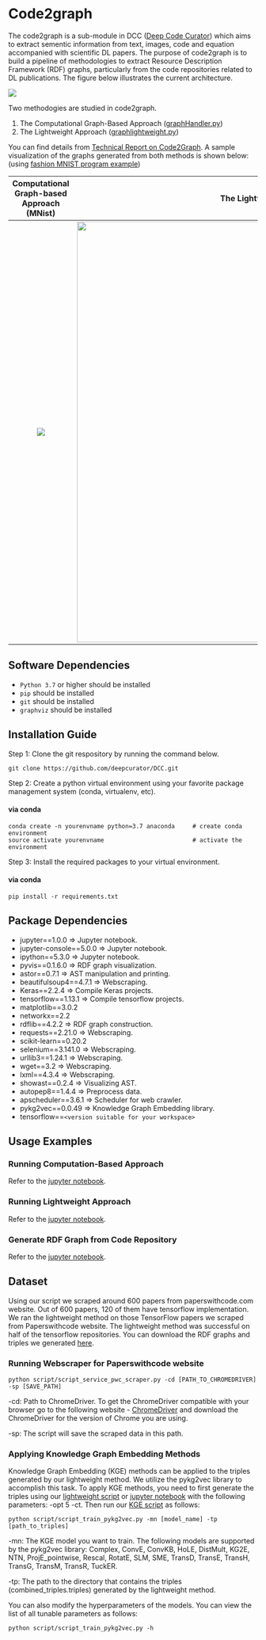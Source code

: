 # Code2graph

The code2graph is a sub-module in DCC ([Deep Code Curator](https://github.com/deepcurator/DCC)) which aims to extract sementic information from text, images, code and equation accompanied with scientific DL papers. The purpose of code2graph is to build a pipeline of methodologies to extract Resource Description Framework (RDF) graphs, particularly from the code repositories related to DL publications. The figure below illustrates the current architecture.

![](https://github.com/louisccc/DCC/blob/master/src/code2graph/figs/architecture.jpg?raw=true)

Two methodogies are studied in code2graph. 
1. The Computational Graph-Based Approach ([graphHandler.py](https://github.com/deepcurator/DCC/blob/master/src/code2graph/core/graphHandler.py))
2. The Lightweight Approach ([graphlightweight.py](https://github.com/deepcurator/DCC/blob/master/src/code2graph/core/graphlightweight.py))

You can find details from [Technical Report on Code2Graph](http://cecs.uci.edu/files/2019/05/TR-19-01.pdf). A sample visualization of the graphs generated from both methods is shown below: (using [fashion MNIST program example](https://github.com/deepcurator/DCC/blob/master/src/code2graph/test/fashion_mnist/testGraph_extensive.py))

Computational Graph-based Approach (MNist) |  The Lightweight Approach (MNist)
:-------------------------:|:-------------------------:
<img src="https://github.com/louisccc/DCC/blob/master/src/code2graph/figs/Sample_Output_0.png?raw=true">|<img src="https://github.com/louisccc/DCC/blob/master/src/code2graph/figs/Sample_Output_1_.png?raw=true" width="850">

## Software Dependencies

* `Python 3.7` or higher should be installed
* `pip` should be installed
* `git` should be installed
* `graphviz` should be installed

## Installation Guide

Step 1: Clone the git respository by running the command below.

```shell
git clone https://github.com/deepcurator/DCC.git
```

Step 2: Create  a python virtual environment using your favorite package management system (conda, virtualenv, etc).

#### via conda

```shell
conda create -n yourenvname python=3.7 anaconda     # create conda environment 
source activate yourenvname                         # activate the environment
```

Step 3: Install the required packages to your virtual environment.

#### via conda
```shell
pip install -r requirements.txt
```

## Package Dependencies

* jupyter==1.0.0 => Jupyter notebook.
* jupyter-console==5.0.0 => Jupyter notebook.
* ipython==5.3.0 => Jupyter notebook.
* pyvis==0.1.6.0 => RDF graph visualization.
* astor==0.7.1  => AST manipulation and printing.
* beautifulsoup4==4.7.1 => Webscraping.
* Keras==2.2.4 => Compile Keras projects.
* tensorflow==1.13.1 => Compile tensorflow projects.
* matplotlib==3.0.2 
* networkx==2.2
* rdflib==4.2.2 => RDF graph construction.
* requests==2.21.0 => Webscraping.
* scikit-learn==0.20.2
* selenium==3.141.0 => Webscraping.
* urllib3==1.24.1 => Webscraping.
* wget==3.2 => Webscraping.
* lxml==4.3.4 => Webscraping.
* showast==0.2.4 => Visualizing AST.
* autopep8==1.4.4 => Preprocess data.
* apscheduler==3.6.1 => Scheduler for web crawler.
* pykg2vec==0.0.49 => Knowledge Graph Embedding library.
* tensorflow==`<version suitable for your workspace>`
 
## Usage Examples

### Running Computation-Based Approach
Refer to the [jupyter notebook](testScript/computational_graph_based.ipynb).

### Running Lightweight Approach
Refer to the [jupyter notebook](testScript/light_weight.ipynb).

### Generate RDF Graph from Code Repository 
Refer to the [jupyter notebook](testScript/demo.ipynb).

## Dataset

Using our script we scraped around 600 papers from paperswithcode.com website. Out of 600 papers, 120 of them have tensorflow implementation. We ran the lightweight method on those TensorFlow papers we scraped from Paperswithcode website. The lightweight method was successful on half of the tensorflow repositories. You can download the RDF graphs and triples we generated [here](https://osf.io/zrusg/?view_only=f6ed10613af94c6d8050796a30f1568b).

### Running Webscraper for Paperswithcode website

```shell
python script/script_service_pwc_scraper.py -cd [PATH_TO_CHROMEDRIVER] -sp [SAVE_PATH]
```

-cd: Path to ChromeDriver. To get the ChromeDriver compatible with your browser go to the following website - [ChromeDriver](http://chromedriver.chromium.org/downloads) and download the ChromeDriver for the version of Chrome you are using.

-sp: The script will save the scraped data in this path.

### Applying Knowledge Graph Embedding Methods

Knowledge Graph Embedding (KGE) methods can be applied to the triples generated by our lightweight method. We utilize the pykg2vec library to accomplish this task. To apply KGE methods, you need to first generate the triples using our [lightweight script](script/script_lightweight.py) or [jupyter notebook](testScript/light_weight.ipynb) with the following parameters: -opt 5 -ct. Then run our [KGE script](script/emb/script_train_pykg2vec.py) as follows:

```shell
python script/script_train_pykg2vec.py -mn [model_name] -tp [path_to_triples]
```

-mn: The KGE model you want to train. The following models are supported by the pykg2vec library: Complex, ConvE, ConvKB, HoLE, DistMult, KG2E, NTN, ProjE_pointwise, Rescal, RotatE, SLM, SME, TransD, TransE, TransH, TransG, TransM, TransR, TuckER.

-tp: The path to the directory that contains the triples (combined_triples.triples) generated by the lightweight method. 

You can also modify the hyperparameters of the models. You can view the list of all tunable parameters as follows:

```
python script/script_train_pykg2vec.py -h
```